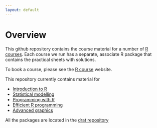 ```yaml
---
layout: default
---
```

# Overview

This github repository contains the course material for a number of
[R courses](http://www.ncl.ac.uk/maths/rcourse/). Each course we run has a
separate, associate R package that contains the practical sheets with
solutions.

To book a course, please see the
[R course](http://www.ncl.ac.uk/maths/rcourse/") website.

This repository currently contains material for

 * [Introduction to R](nclRintroduction)
 * [Statistical modelling](nclRmodelling)
 * [Programming with R](nclRprogramming)
 * [Efficient R programming](nclRefficient)
 * [Advanced graphics](nclRggplot2)

All the packages are located in
the [drat repository](https://github.com/rcourses/drat)
